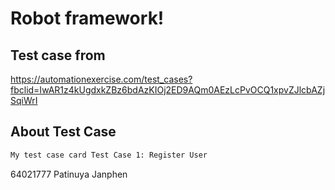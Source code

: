 
# Robot framework!

## Test case from
https://automationexercise.com/test_cases?fbclid=IwAR1z4kUgdxkZBz6bdAzKIOj2ED9AQm0AEzLcPvOCQ1xpvZJlcbAZjSqiWrI

## About Test Case
``` bash
My test case card Test Case 1: Register User
```

64021777 Patinuya Janphen
